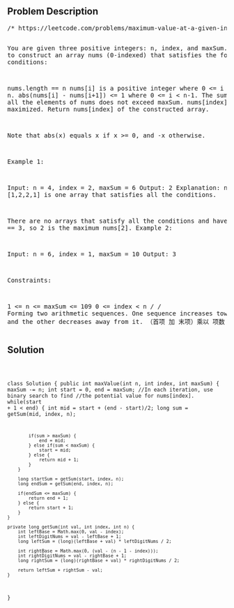 <!--
<style>
  body { font-family: Arial, sans-serif; }
  .container { max-width: 1000px; margin: auto; padding: 20px; }
  .comment-block { background-color: #f9f9f9; padding: 10px; border-left: 5px solid #ccc; }
  .code-block { background-color: #f4f4f4; padding: 10px; border: 1px solid #ddd; }
</style>
-->

<div class='container'>
<h2>Problem Description</h2>
<div class='comment-block'>
<pre>
/* https://leetcode.com/problems/maximum-value-at-a-given-index-in-a-bounded-array/description/

You are given three positive integers: n, index, and maxSum. 
You want to construct an array nums (0-indexed) that satisfies 
the following conditions:

nums.length == n
nums[i] is a positive integer where 0 <= i < n.
abs(nums[i] - nums[i+1]) <= 1 where 0 <= i < n-1.
The sum of all the elements of nums does not exceed maxSum.
nums[index] is maximized.
Return nums[index] of the constructed array.

Note that abs(x) equals x if x >= 0, and -x otherwise.

 

Example 1:

Input: n = 4, index = 2,  maxSum = 6
Output: 2
Explanation: nums = [1,2,2,1] is one array that satisfies all 
the conditions.

There are no arrays that satisfy all the conditions 
and have nums[2] == 3, 
so 2 is the maximum nums[2].
Example 2:

Input: n = 6, index = 1,  maxSum = 10
Output: 3
 

Constraints:

1 <= n <= maxSum <= 109
0 <= index < n
*/
    	/*
    	Forming two arithmetic sequences. 
    	One sequence increases towards index, and the other decreases away from it.
		（首项 加 末项）乘以 项数 除以2
    	*/
</pre>
</div>

<h2>Solution</h2>
<div class='code-block'>
<pre><code class='language-java'>

class Solution {
    public int maxValue(int n, int index, int maxSum) {
        maxSum -= n;
        int start = 0, end = maxSum;
        //In each iteration, use binary search to find 
        //the potential value for nums[index].
        while(start + 1 < end) {
            int mid = start + (end - start)/2;
            long sum = getSum(mid, index, n);

            if(sum > maxSum) {
                end = mid;
            } else if(sum < maxSum) {
                start = mid;
            } else {
                return mid + 1;
            }
        }

        long startSum = getSum(start, index, n);
        long endSum = getSum(end, index, n);

        if(endSum <= maxSum) {
            return end + 1;
        } else {
            return start + 1;
        }
    }

    private long getSum(int val, int index, int n) {
        int leftBase = Math.max(0, val - index);
        int leftDigitNums = val - leftBase + 1;
        long leftSum = (long)(leftBase + val) * leftDigitNums / 2;

        int rightBase = Math.max(0, (val - (n - 1 - index)));
        int rightDigitNums = val - rightBase + 1;
        long rightSum = (long)(rightBase + val) * rightDigitNums / 2;

        return leftSum + rightSum - val;
    }
}</code></pre>
</div>
</div>
